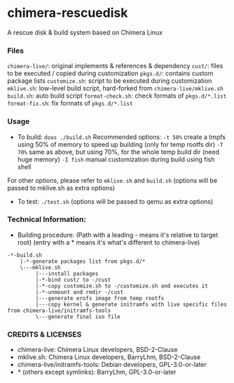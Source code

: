 # chimera-rescuedisk
A rescue disk & build system based on Chimera Linux

### Files
`chimera-live/`: original implements & references & dependency
`cust/`: files to be executed / copied during customization
`pkgs.d/`: contains custom package lists
`customize.sh`: script to be executed during customization
`mklive.sh`: low-level build script, hard-forked from `chimera-live/mklive.sh`
`build.sh`: auto build script
`format-check.sh`: check formats of `pkgs.d/*.list`
`format-fix.sh`: fix formats of `pkgs.d/*.list`

### Usage
- To build:
`doas ./build.sh`
Recommended options:
   `-t 50%`   create a tmpfs using 50% of memory to speed up building (only for temp rootfs dir)
   `-T 70%`   same as above, but using 70%, for the whole temp build dir (need huge memory)
   `-I fish`  manual customization during build using fish shell

For other options, please refer to `mklive.sh` and `build.sh`
   (options will be passed to mklive.sh as extra options)

- To test:
`./test.sh` (options will be passed to qemu as extra options)

### Technical Information:
- Building procedure:
(Path with a leading - means it's relative to target root)
(entry with a * means it's what's different to chimera-live)
```
-*-build.sh
    |-*-generate packages list from pkgs.d/*
    \---mklive.sh
         |---install packages
         |-*-bind cust/ to -/cust
         |-*-copy customize.sh to -/customize.sh and executes it
         |-*-unmount and rmdir -/cust
         |---generate erofs image from temp rootfs
         |---copy kernel & generate initramfs with live specific files from chimera-live/initramfs-tools
         \---generate final iso file
```

### CREDITS & LICENSES
- chimera-live: Chimera Linux developers, BSD-2-Clause
- mklive.sh: Chimera Linux developers, BarryLhm, BSD-2-Clause
- chimera-live/initramfs-tools: Debian developers, GPL-3.0-or-later
- \* (others except symlinks): BarryLhm, GPL-3.0-or-later
